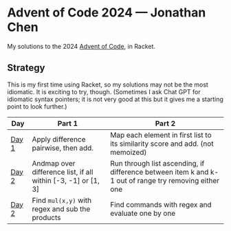 # Advent of Code 2024 — Jonathan Chen

My solutions to the 2024 [Advent of Code](https://adventofcode.com/2024), in Racket.

## Strategy

This is my first time using Racket, so my solutions may not be the most idiomatic. It is exciting to try, though. (Sometimes I ask Chat GPT for idiomatic syntax pointers; it is not very good at this but it gives me a starting point to look further.)

| Day                       | Part 1                                                        | Part 2                                                                                                |
| ------------------------- | ------------------------------------------------------------- | ----------------------------------------------------------------------------------------------------- |
| [Day 1](./day_1/soln.rkt) | Apply difference pairwise, then add.                          | Map each element in first list to its similarity score and add. (not memoized)                        |
| [Day 2](./day_2/soln.rkt) | Andmap over difference list, if all within [-3, -1] or [1, 3] | Run through list ascending, if difference between item k and k-1 out of range try removing either one |
| [Day 2](./day_3/soln.rkt) | Find `mul(x,y)` with regex and sub the products               | Find commands with regex and evaluate one by one                                                      |
